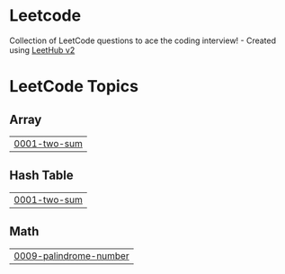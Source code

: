 # Leetcode
Collection of LeetCode questions to ace the coding interview! - Created using [LeetHub v2](https://github.com/arunbhardwaj/LeetHub-2.0)

<!---LeetCode Topics Start-->
# LeetCode Topics
## Array
|  |
| ------- |
| [0001-two-sum](https://github.com/palak0991/Leetcode/tree/master/0001-two-sum) |
## Hash Table
|  |
| ------- |
| [0001-two-sum](https://github.com/palak0991/Leetcode/tree/master/0001-two-sum) |
## Math
|  |
| ------- |
| [0009-palindrome-number](https://github.com/palak0991/Leetcode/tree/master/0009-palindrome-number) |
<!---LeetCode Topics End-->